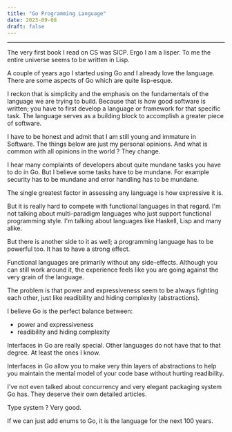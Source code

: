 ```yaml
---
title: "Go Programming Language"
date: 2023-09-08
draft: false
---
```


***

The very first book I read on CS was SICP. Ergo I am a lisper. To me the entire universe seems to be written in Lisp.

A couple of years ago I started using Go and I already love the language. There are some aspects of Go which are quite lisp-esque.

I reckon that is simplicity and the emphasis on the fundamentals of the language we are trying to build. Because that is how good software is written; you have to first develop a language or framework for that specific task. The language serves as a building block to accomplish a greater piece of software.

I have to be honest and admit that I am still young and immature in Software. The things below are just my personal opinions. And what is common with all opinions in the world ? They change.

I hear many complaints of developers about quite mundane tasks you have to do in Go. But I believe some tasks have to be mundane. For example security has to be mundane and error handling has to be mundane.

The single greatest factor in assessing any language is how expressive it is.

But it is really hard to compete with functional languages in that regard. I'm not talking about multi-paradigm languages who just support functional programming style. I'm talking about languages like Haskell, Lisp and many alike.

But there is another side to it as well; a programming language has to be powerful too. It has to have a strong effect.

Functional languages are primarily without any side-effects. Although you can still work around it, the experience feels like you are going against the very grain of the language.

The problem is that power and expressiveness seem to be always fighting each other, just like readibility and hiding complexity (abstractions).

I believe Go is the perfect balance between:

- power and expressiveness
- readibility and hiding complexity

Interfaces in Go are really special. Other languages do not have that to that degree. At least the ones I know.

Interfaces in Go allow you to make very thin layers of abstractions to help you maintain the mental model of your code base without hurting readibility.

I've not even talked about concurrency and very elegant packaging system Go has. They deserve their own detailed articles.

Type system ? Very good.

If we can just add enums to Go, it is the language for the next 100 years.